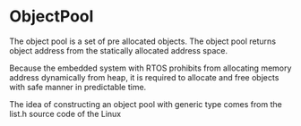 # ObjectPool

The object pool is a set of pre allocated objects.
The object pool returns object address from the statically allocated address space.

Because the embedded system with RTOS prohibits from allocating memory address dynamically from heap,
it is required to allocate and free objects with safe manner in predictable time.

The idea of constructing an object pool with generic type comes from the list.h source code of the Linux
